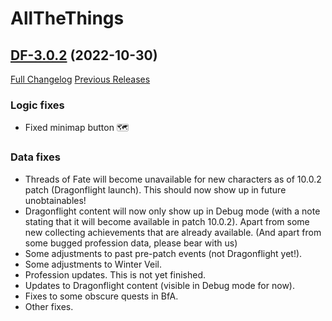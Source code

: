 # AllTheThings

## [DF-3.0.2](https://github.com/DFortun81/AllTheThings/tree/DF-3.0.2) (2022-10-30)
[Full Changelog](https://github.com/DFortun81/AllTheThings/compare/DF-3.0.1...DF-3.0.2) [Previous Releases](https://github.com/DFortun81/AllTheThings/releases)


### Logic fixes

- Fixed minimap button 🗺


### Data fixes

- Threads of Fate will become unavailable for new characters as of 10.0.2 patch (Dragonflight launch). This should now show up in future unobtainables!
- Dragonflight content will now only show up in Debug mode (with a note stating that it will become available in patch 10.0.2). Apart from some new collecting achievements that are already available. (And apart from some bugged profession data, please bear with us)
- Some adjustments to past pre-patch events (not Dragonflight yet!).
- Some adjustments to Winter Veil.
- Profession updates. This is not yet finished.
- Updates to Dragonflight content (visible in Debug mode for now).
- Fixes to some obscure quests in BfA.
- Other fixes.

